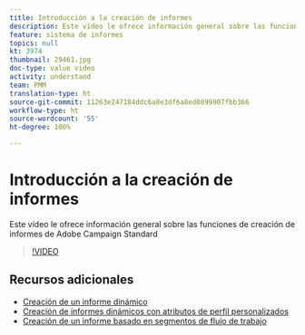 ```yaml
---
title: Introducción a la creación de informes
description: Este vídeo le ofrece información general sobre las funciones de creación de informes de Adobe Campaign Standard
feature: sistema de informes
topics: null
kt: 3974
thumbnail: 29461.jpg
doc-type: value video
activity: understand
team: PMM
translation-type: ht
source-git-commit: 11263e247184ddc6a8e3df6a8ed0899907fbb366
workflow-type: ht
source-wordcount: '55'
ht-degree: 100%

---
```



# Introducción a la creación de informes

Este vídeo le ofrece información general sobre las funciones de creación de informes de Adobe Campaign Standard

>[!VIDEO](https://video.tv.adobe.com/v/29461?quality=12)

## Recursos adicionales

* [Creación de un informe dinámico](/help/reporting/creating-a-dynamic-report.md)
* [Creación de informes dinámicos con atributos de perfil personalizados](/help/reporting/custom-profile-attributes-dynamic-reports.md)
* [Creación de un informe basado en segmentos de flujo de trabajo](/help/reporting/report-on-workflow-segments.md)
